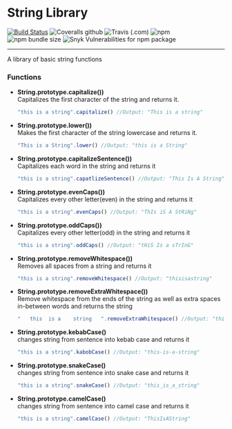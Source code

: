 # String Library

[![Build Status](https://travis-ci.com/spglancy/strLib.svg?branch=master)](https://travis-ci.com/spglancy/strLib)
![Coveralls github](https://img.shields.io/coveralls/github/spglancy/strLib.svg)
![Travis (.com)](https://img.shields.io/travis/com/spglancy/strLib.svg)
![npm](https://img.shields.io/npm/v/sariel_str_functions_lib.svg)
![npm bundle size](https://img.shields.io/bundlephobia/min/sariel_str_functions_lib.svg)
![Snyk Vulnerabilities for npm package](https://img.shields.io/snyk/vulnerabilities/npm/sariel_str_functions_lib.svg)

---

A library of basic string functions

### Functions

- **String.prototype.capitalize())**  
  Capitalizes the first character of the string and returns it.
  ```js
  "this is a string".capitalize() //Output: "This is a string"
  ```
- **String.prototype.lower())**  
  Makes the first character of the string lowercase and returns it.
  ```js
  "This is a String".lower() //Output: "this is a String"
  ```
- **String.prototype.capitalizeSentence())**  
  Capitalizes each word in the string and returns it
  ```js
  "this is a string".capatlizeSentence() //Output: "This Is A String"
  ```
- **String.prototype.evenCaps())**  
  Capitalizes every other letter(even) in the string and returns it
  ```js
  "this is a string".evenCaps() //Output: "ThIs iS A StRiNg"
  ```
- **String.prototype.oddCaps())**  
  Capitalizes every other letter(odd) in the string and returns it
  ```js
  "this is a string".oddCaps() //Output: "tHiS Is a sTrInG"
  ```
- **String.prototype.removeWhitespace())**  
  Removes all spaces from a string and returns it
  ```js
  "this is a string".removeWhitespace() //Output: "thisisastring"
  ```
- **String.prototype.removeExtraWhitespace())**  
  Remove whitespace from the ends of the string as well as extra spaces in-between words and returns the string

  ```js
  "   this  is a    string   ".removeExtraWhitespace() //Output: "this is a string"
  ```

- **String.prototype.kebabCase()**  
  changes string from sentence into kebab case and returns it
  ```js
  "this is a string".kabobCase() //Output: "this-is-a-string"
  ```
- **String.prototype.snakeCase()**  
  changes string from sentence into snake case and returns it
  ```js
  "this is a string".snakeCase() //Output: "this_is_a_string"
  ```
- **String.prototype.camelCase()**  
  changes string from sentence into camel case and returns it
  ```js
  "this is a string".camelCase() //Output: "ThisIsAString"
  ```
